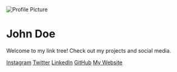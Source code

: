 <html lang="en">
<head>
    <meta charset="UTF-8">
    <meta name="viewport" content="width=device-width, initial-scale=1.0">
    <meta http-equiv="X-UA-Compatible" content="ie=edge">
    <title>My Link Tree</title>
    <link rel="stylesheet" href="styles.css">
</head>
<body>
    <div class="container">
        <div class="profile">
            <img src="https://i.postimg.cc/Yq3STLFZ/IMG-0532-ezgif-com-crop.gif" alt="Profile Picture" class="profile-img">
            <h1>John Doe</h1>
            <p class="bio">Welcome to my link tree! Check out my projects and social media.</p>
        </div>
        <div class="links">
            <a href="https://www.instagram.com" class="link">Instagram</a>
            <a href="https://www.twitter.com" class="link">Twitter</a>
            <a href="https://www.linkedin.com" class="link">LinkedIn</a>
            <a href="https://www.github.com" class="link">GitHub</a>
            <a href="https://www.mywebsite.com" class="link">My Website</a>
        </div>
    </div>
</body>
</html>
